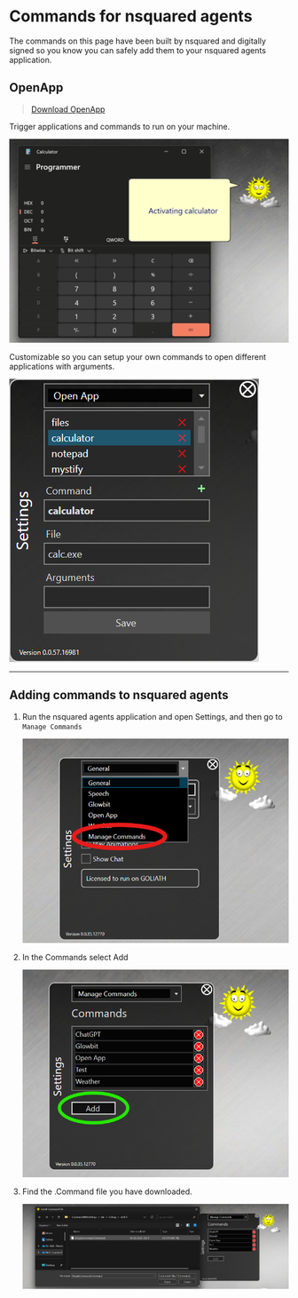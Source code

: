 # Commands for nsquared agents

The commands on this page have been built by nsquared and digitally signed so you know you can safely add them to your nsquared agents application.

## OpenApp

> [Download OpenApp](https://nsquaredorders.blob.core.windows.net/downloads/OpenApp.Command)

Trigger applications and commands to run on your machine.

[![OpenApp Command](../images/OpenAppCalc.png)](https://nsquaredorders.blob.core.windows.net/downloads/OpenApp.Command)

Customizable so you can setup your own commands to open different applications with arguments.

[![OpenApp Command](../images/OpenApp.png)](https://nsquaredorders.blob.core.windows.net/downloads/OpenApp.Command)

---

## Adding commands to nsquared agents

1. Run the nsquared agents application and open Settings, and then go to `Manage Commands`

   ![Manage Commands Menu in Settings](../images/ManageCommandsMenu.png)

1. In the Commands select Add

   ![Add SimpleCommand button](../images/AddNewCommand.png)

1. Find the .Command file you have downloaded.

   ![Add Command from file](../images/AddSimpleCommandCommand.png)